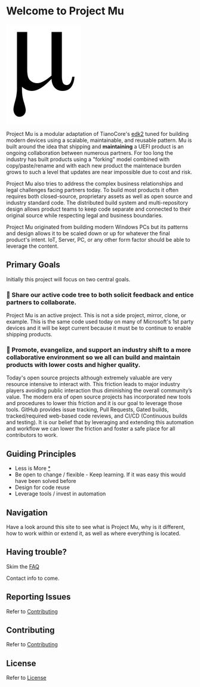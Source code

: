 # Welcome to Project Mu

![Greek Mu](img/mu.png)

Project Mu is a modular adaptation of TianoCore's [edk2](https://github.com/tianocore/edk2) tuned for building modern devices using a scalable, maintainable, and reusable pattern.  Mu is built around the idea that shipping and **maintaining** a UEFI product is an ongoing collaboration between numerous partners.  For too long the industry has built products using a "forking" model combined with copy/paste/rename and with each new product the maintenace burden grows to such a level that updates are near impossible due to cost and risk.  

Project Mu also tries to address the complex business relationships and legal challenges facing partners today.  To build most products it often requires both closed-source, proprietary assets as well as open source and industry standard code.  The distributed build system and multi-repository design allows product teams to keep code separate and connected to their original source while respecting legal and business boundaries.  

Project Mu originated from building modern Windows PCs but its patterns and design allows it to be scaled down or up for whatever the final product's intent.  IoT, Server, PC, or any other form factor should be able to leverage the content.  

## Primary Goals
Initially this project will focus on two central goals. 

### &#x1F539; Share our active code tree to both solicit feedback and entice partners to collaborate.  
Project Mu is an active project.  This is not a side project, mirror, clone, or example.  This is the same code used today on many of Microsoft's 1st party devices and it will be kept current because it must be to continue to enable shipping products.  

### &#x1F539; Promote, evangelize, and support an industry shift to a more collaborative environment so we all can build and maintain products with lower costs and higher quality.  
Today's open source projects although extremely valuable are very resource intensive to interact with.  This friction leads to major industry players avoiding public interaction thus diminishing the overall community’s value.  The modern era of open source projects has incorporated new tools and procedures to lower this friction and it is our goal to leverage those tools.  GitHub provides issue tracking, Pull Requests, Gated builds, tracked/required web-based code reviews, and CI/CD (Continuous builds and testing).   It is our belief that by leveraging and extending this automation and workflow we can lower the friction and foster a safe place for all contributors to work.  


## Guiding Principles

* Less is More [*](faq)
* Be open to change / flexible - Keep learning.  If it was easy this would have been solved before
* Design for code reuse 
* Leverage tools / invest in automation

## Navigation

Have a look around this site to see what is Project Mu, why is it different, how to work within or extend it, as well as where everything is located.

## Having trouble?

Skim the [FAQ](faq)

Contact info to come.

## Reporting Issues

Refer to [Contributing](How/contributing)

## Contributing

Refer to [Contributing](How/contributing)

## License

Refer to [License](license)